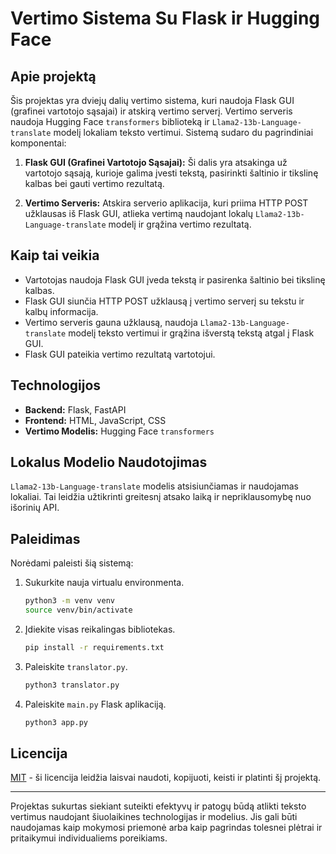# Vertimo Sistema Su Flask ir Hugging Face

## Apie projektą

Šis projektas yra dviejų dalių vertimo sistema, kuri naudoja Flask GUI (grafinei vartotojo sąsajai) ir atskirą vertimo serverį. Vertimo serveris naudoja Hugging Face `transformers` biblioteką ir `Llama2-13b-Language-translate` modelį lokaliam teksto vertimui. Sistemą sudaro du pagrindiniai komponentai:

1. **Flask GUI (Grafinei Vartotojo Sąsajai):** Ši dalis yra atsakinga už vartotojo sąsają, kurioje galima įvesti tekstą, pasirinkti šaltinio ir tikslinę kalbas bei gauti vertimo rezultatą.

2. **Vertimo Serveris:** Atskira serverio aplikacija, kuri priima HTTP POST užklausas iš Flask GUI, atlieka vertimą naudojant lokalų `Llama2-13b-Language-translate` modelį ir grąžina vertimo rezultatą.

## Kaip tai veikia

- Vartotojas naudoja Flask GUI įveda tekstą ir pasirenka šaltinio bei tikslinę kalbas.
- Flask GUI siunčia HTTP POST užklausą į vertimo serverį su tekstu ir kalbų informacija.
- Vertimo serveris gauna užklausą, naudoja `Llama2-13b-Language-translate` modelį teksto vertimui ir grąžina išverstą tekstą atgal į Flask GUI.
- Flask GUI pateikia vertimo rezultatą vartotojui.

## Technologijos

- **Backend:** Flask, FastAPI
- **Frontend:** HTML, JavaScript, CSS
- **Vertimo Modelis:** Hugging Face `transformers`

## Lokalus Modelio Naudotojimas

`Llama2-13b-Language-translate` modelis atsisiunčiamas ir naudojamas lokaliai. Tai leidžia užtikrinti greitesnį atsako laiką ir nepriklausomybę nuo išorinių API.

## Paleidimas

Norėdami paleisti šią sistemą:
1. Sukurkite nauja virtualu environmenta.
   ```bash
   python3 -m venv venv
   source venv/bin/activate
   ```
2. Įdiekite visas reikalingas bibliotekas.
   ```bash
   pip install -r requirements.txt
   ```
3. Paleiskite `translator.py`.
   ```bash
   python3 translator.py
   ```
4. Paleiskite `main.py` Flask aplikaciją.
   ```bash
   python3 app.py
   ```

## Licencija

[MIT](LICENSE) - ši licencija leidžia laisvai naudoti, kopijuoti, keisti ir platinti šį projektą. 

---

Projektas sukurtas siekiant suteikti efektyvų ir patogų būdą atlikti teksto vertimus naudojant šiuolaikines technologijas ir modelius. Jis gali būti naudojamas kaip mokymosi priemonė arba kaip pagrindas tolesnei plėtrai ir pritaikymui individualiems poreikiams.
